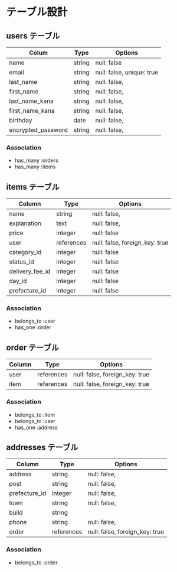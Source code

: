 # テーブル設計

## users テーブル
| Colum             | Type   | Options                   |
| --------          | ------ | ----------                |
| name              | string | null: false               |
| email             | string | null: false, unique: true |
| last_name         | string | null: false,              |
| first_name        | string | null: false,              |
| last_name_kana    | string | null: false,              |
| first_name_kana   | string | null: false,              |
| birthday          | date   | null: false,              |
| encrypted_password| string | null: false,              |

### Association

- has_many :orders
- has_many :items

## items テーブル

| Column          | Type      | Options                           |
| ------          | ------    | -----------                       |
| name            | string    | null: false,                      |
| explanation     | text      | null: false,                      |
| price           | integer   | null: false                       |
| user            | references| null: false, foreign_key: true    |
| category_id     | integer   | null: false                       |
| status_id       | integer   | null: false                       |
| delivery_fee_id | integer   | null: false                       |
| day_id          | integer   | null: false                       |
| prefecture_id   | integer   | null: false                       |

### Association

- belongs_to :user
- has_one  :order

## order テーブル

| Column    | Type       | Options                        |
| ------    | ---------- | ------------------------------ |
| user      | references | null: false, foreign_key: true |
| item      | references | null: false, foreign_key: true |

### Association

- belongs_to :item
- belongs_to :user
- has_one    :address

## addresses テーブル

| Column           | Type       | Options                        |
| -------          | ---------- | ------------------------------ |
| address          | string     | null: false,                   |
| post             | string     | null: false,                   |
| prefecture_id    | integer    | null: false,                   |
| town             | string     | null: false,                   |
| build            | string     |                                |
| phone            | string     | null: false,                   |
| order            | references | null: false, foreign_key: true |

### Association

- belongs_to :order
